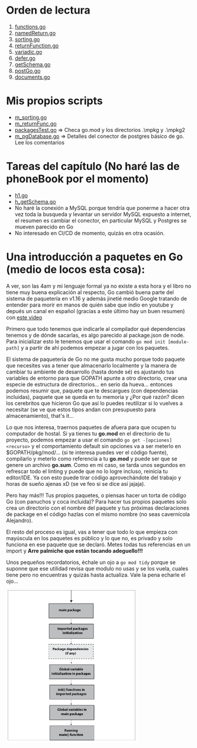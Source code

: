 # Orden de lectura
1. [functions.go](functions.go)
2. [namedReturn.go](namedReturn.go)
3. [sorting.go](sorting.go)
4. [returnFunction.go](returnFunction.go)
5. [variadic.go](variadic.go)
6. [defer.go](defer.go)
7. [getSchema.go](getSchema.go)
8. [postGo.go](postGo.go)
9. [documents.go](./document/document.go)
# Mis propios scripts
- [m_sorting.go](m_sorting.go)
- [m_returnFunc.go](m_returnFunc.go)
- [packagesTest.go](packagesTest.go) => Checa go.mod y los directorios .\mpkg y .\mpkg2
- [m_pgDatabase.go](m_pgDatabase.go) => Detalles del conector de postgres básico de go. Lee los comentarios

# Tareas del capítulo (No haré las de phoneBook por el momento)
- [h1.go](h1.go)
- [h_getSchema.go](h_getSchema.go)
- No haré la conexión a MySQL porque tendría que ponerme a hacer otra vez toda la busqueda y levantar un servidor MySQL expuesto a internet, el resumen es cambiar el conector, en particular MySQL y Postgres se mueven parecido en Go
- No interesado en CI/CD de momento, quizás en otra ocasión.

# Una introducción a paquetes en Go (medio de locos esta cosa):

A ver, son las 4am y mi lenguaje formal ya no existe a esta hora y el libro no tiene muy buena explicación al respecto, Go cambió buena parte del sistema de paquetería en v1.16 y además jinetié medio Google tratando de entender para morir en manos de quién sabe que indio en youtube y depués un canal en español (gracias a este último hay un buen resumen) con [este video](https://www.youtube.com/watch?v=0CKT_2NXdgI)

Primero que todo tenemos que indicarle al compilador qué dependencias tenemos y de dónde sacarlas, es algo parecido al package.json de node. Para inicializar esto le tenemos que usar el comando ````go mod init [module-path]```` y a partir de ahí podemos empezar a jugar con los paquetes.

El sistema de paquetería de Go no me gusta mucho porque todo paquete que necesites vas a tener que almacenarlo localmente y la manera de cambiar tu ambiente de desarrollo (hasta donde sé) es ajustando tus variables de entorno para que GOPATH apunte a otro directorio, crear una especie de estructura de directorios... en serio da hueva... entonces podemos resumir que, paquete que te descargues (con dependencias incluidas), paquete que se queda en tu memoria y ¿Por qué razón? dicen los cerebritos que hicieron Go que así lo puedes reutilizar si lo vuelves a necesitar (se ve que estos tipos andan con presupuesto para almacenamiento), that's it...

Lo que nos interesa, traernos paquetes de afuera para que ocupen tu computador de hostal. Si ya tienes tu **go.mod** en el directorio de tu proyecto, podemos empezar a usar el comando ````go get -[opciones] <recurso>```` y el comportamiento default sin opciones va a ser meterlo en $GOPATH/pkg/mod/... (si te interesa puedes ver el código fuente), compilarlo y meterlo como referencia a tu **go.mod** y puede ser que se genere un archivo **go.sum**. Como en mi caso, se tarda unos segundos en refrescar todo el linting y puede que no lo logre incluso, reinicia tu editor/IDE. Ya con esto puede tirar código aprovechándote del trabajo y horas de sueño ajenas xD (se ve feo si se dice así jajaja).

Pero hay más!!! Tus propios paquetes, o piensas hacer un torta de código Go (con panuchos y coca incluida)? Para hacer tus propios paquetes solo crea un directorio con el nombre del paquete y tus próximas declaraciones de package en el código hazlas con el mismo nombre (no seas cavernícola Alejandro).

El resto del proceso es igual, vas a tener que todo lo que empieza con mayúscula en los paquetes es público y lo que no, es privado y solo funciona en ese paquete que se declaró. Metes todas tus referencias en un import y **Arre palmiche que están tocando adeguello!!!**

Unos pequeños recordatorios, échale un ojo a ````go mod tidy```` porque se suponne que ese utilidad revisa que modulo no usas y se los vuela, cuales tiene pero no encuentras y quizás hasta actualiza. Vale la pena echarle el ojo...

![golang_executable_package_execution_stages](img/golang_executable_package_execution_stages.png)